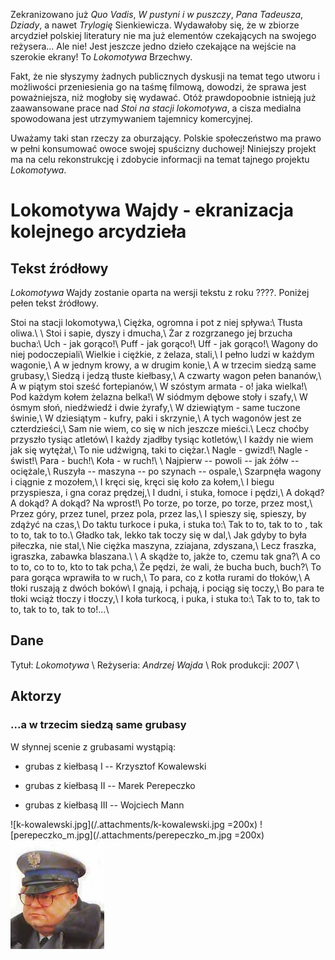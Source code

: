Zekranizowano już *Quo Vadis*, *W pustyni i w puszczy*, *Pana Tadeusza*, *Dziady*, a nawet *Trylogię* Sienkiewicza. Wydawałoby się, że w zbiorze arcydzieł polskiej literatury nie ma już elementów czekających na swojego reżysera... Ale nie! Jest jeszcze jedno dzieło czekające na wejście na szerokie ekrany! To *Lokomotywa* Brzechwy.

Fakt, że nie słyszymy żadnych publicznych dyskusji na temat tego utworu i możliwości przeniesienia go na taśmę filmową, dowodzi, że sprawa jest poważniejsza, niż mogłoby się wydawać. Otóż prawdopoobnie istnieją już zaawansowane prace nad *Stoi na stacji lokomotywa*, a cisza medialna spowodowana jest utrzymywaniem tajemnicy komercyjnej.

Uważamy taki stan rzeczy za oburzający. Polskie społeczeństwo ma prawo w pełni konsumować owoce swojej spuścizny duchowej! Niniejszy projekt ma na celu rekonstrukcję i zdobycie informacji na temat tajnego projektu *Lokomotywa*.

# Lokomotywa Wajdy - ekranizacja kolejnego arcydzieła

## Tekst źródłowy

*Lokomotywa* Wajdy zostanie oparta na wersji tekstu z roku ????. Poniżej pełen tekst źródłowy.

Stoi na stacji lokomotywa,\\
Ciężka, ogromna i pot z niej spływa:\\
Tłusta oliwa.\\
\\
Stoi i sapie, dyszy i dmucha,\\
Żar z rozgrzanego jej brzucha bucha:\\
Uch - jak gorąco!\\
Puff - jak gorąco!\\
Uff - jak gorąco!\\
Wagony do niej podoczepiali\\
Wielkie i ciężkie, z żelaza, stali,\\
I pełno ludzi w każdym wagonie,\\
A w jednym krowy, a w drugim konie,\\
A w trzecim siedzą same grubasy,\\
Siedzą i jedzą tłuste kiełbasy,\\
A czwarty wagon pełen bananów,\\
A w piątym stoi sześć fortepianów,\\
W szóstym armata - o! jaka wielka!\\
Pod każdym kołem żelazna belka!\\
W siódmym dębowe stoły i szafy,\\
W ósmym słoń, niedźwiedź i dwie żyrafy,\\
W dziewiątym - same tuczone świnie,\\
W dziesiątym - kufry, paki i skrzynie,\\
A tych wagonów jest ze czterdzieści,\\
Sam nie wiem, co się w nich jeszcze mieści.\\
Lecz choćby przyszło tysiąc atletów\\
I każdy zjadłby tysiąc kotletów,\\
I każdy nie wiem jak się wytężał,\\
To nie udźwigną, taki to ciężar.\\
Nagle - gwizd!\\
Nagle - świst!\\
Para - buch!\\
Koła - w ruch!\\
\\
Najpierw -- powoli -- jak żółw -- ociężale,\\
Ruszyła -- maszyna -- po szynach -- ospale,\\
Szarpnęła wagony i ciągnie z mozołem,\\
I kręci się, kręci się koło za kołem,\\
I biegu przyspiesza, i gna coraz prędzej,\\
I dudni, i stuka, łomoce i pędzi,\\
A dokąd? A dokąd? A dokąd? Na wprost!\\
Po torze, po torze, po torze, przez most,\\
Przez góry, przez tunel, przez pola, przez las,\\
I spieszy się, spieszy, by zdążyć na czas,\\
Do taktu turkoce i puka, i stuka to:\\
Tak to to, tak to to , tak to to, tak to to.\\
Gładko tak, lekko tak toczy się w dal,\\
Jak gdyby to była piłeczka, nie stal,\\
Nie ciężka maszyna, zziajana, zdyszana,\\
Lecz fraszka, igraszka, zabawka blaszana.\\
\\
A skądże to, jakże to, czemu tak gna?\\
A co to to, co to to, kto to tak pcha,\\
Że pędzi, że wali, że bucha buch, buch?\\
To para gorąca wprawiła to w ruch,\\
To para, co z kotła rurami do tłoków,\\
A tłoki ruszają z dwóch boków\\
I gnają, i pchają, i pociąg się toczy,\\
Bo para te tłoki wciąż tłoczy i tłoczy,\\
I koła turkocą, i puka, i stuka to:\\
Tak to to, tak to to, tak to to, tak to to!...\\

## Dane

Tytuł: *Lokomotywa* \\
Reżyseria: *Andrzej Wajda* \\
Rok produkcji: *2007* \\


## Aktorzy

### ...a w trzecim siedzą same grubasy

W słynnej scenie z grubasami wystąpią:

* grubas z kiełbasą I -- Krzysztof Kowalewski

* grubas z kiełbasą II -- Marek Perepeczko

* grubas z kiełbasą III -- Wojciech Mann

![k-kowalewski.jpg](/.attachments/k-kowalewski.jpg =200x)
![perepeczko_m.jpg](/.attachments/perepeczko_m.jpg =200x)
![mann.jpg](/.attachments/mann.jpg)





